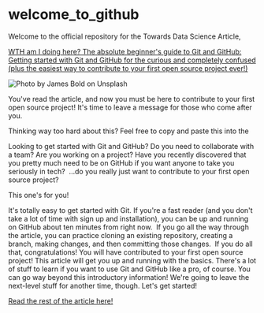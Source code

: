 # welcome_to_github

Welcome to the official repository for the Towards Data Science Article, 

[WTH am I doing here? The absolute beginner's guide to Git and GitHub: Getting started with Git and GitHub for the curious and completely confused (plus the easiest way to contribute to your first open source project ever!)](http://)

![Photo by James Bold on Unsplash](/giraffe_pixabay.jpeg)

You've read the article, and now you must be here to contribute to your first open source project! It's time to leave a message for those who come after you. 

Thinking way too hard about this? Feel free to copy and paste this into the 

Looking to get started with Git and GitHub? Do you need to collaborate with a team? Are you working on a project? Have you recently discovered that you pretty much need to be on GitHub if you want anyone to take you seriously in tech? 
…do you really just want to contribute to your first open source project?

This one's for you!


It's totally easy to get started with Git. If you're a fast reader (and you don't take a lot of time with sign up and installation), you can be up and running on GitHub about ten minutes from right now. 
If you go all the way through the article, you can practice cloning an existing repository, creating a branch, making changes, and then committing those changes. 
If you do all that, congratulations! You will have contributed to your first open source project!
This article will get you up and running with the basics. There's a lot of stuff to learn if you want to use Git and GitHub like a pro, of course. You can go way beyond this introductory information! We're going to leave the next-level stuff for another time, though.
Let's get started!

[Read the rest of the article here!](http://)